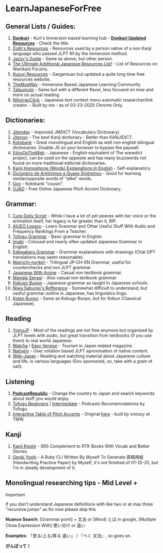 # LearnJapaneseForFree

## General Lists / Guides:

1. **[Donkuri](https://donkuri.github.io/learn-japanese/)** - Kuri's immersion based learning hub - **[Donkuri Updated Resources](https://github.com/donkuri/japanese-resources)** - Check the title.
2. [Doth's Resources](https://docs.google.com/document/u/0/d/1dERLxWqOOmbL0jq9KrPP0IFYTKRt3AlDEqrLtZytfKQ) - Resources used by a person native of a non Kanji language who passed JLPT N1 by the immersion method.
3. [Jazzy's Guide](https://rentry.co/jazzy180) - Same as above, but other person.
4. [The Ultimate Additional Japanese Resources List!](https://community.wanikani.com/t/the-ultimate-additional-japanese-resources-list/16859) - List of Resources on Wanikani Forums.
5. [Kuzuri Resources](https://kuzuri.neocities.org/resources) - Gargantuan but updated a quite long time free resources website.
6. [TheMoeWay](https://learnjapanese.moe/) - Immersion Based Japanese Learning Community
7. [Tatsumoto](https://tatsumoto-ren.github.io/blog/index.html) - Same but with a different flavor, less focused on moe and more on actual reading.
8. [NihongoClick](https://github.com/FragozoLeonardo/NihongoClick) - Japanese text context menu automatic researcher/link creator. - Built by me - as of 03-23-2025 Chrome Only.
  
## Dictionaries:

1. [Jitendex](https://jitendex.org/pages/downloads.html) - Improved JMDICT (Vocabulary Dictionary).
2. [Jitenon](https://jitenon.com/) - The best Kanji dictionary - Better than KANJIDICT.
3. [Kotobank](https://kotobank.jp/) - Great monolingual and English as well non english bilingual dictionaries. Disable JS on your browser to bypass the paywall.
4. [EijiroOnTheWeb](https://eow.alc.co.jp/) - Japanese - English equivalent of The wwwdict project, can be used on the opposite and has many buzzwords not found on more traditional editorial dictionaries.
5. [Kanji Homophone (Words) Explanations In English](https://www.bretmayer.com/ijidokun.html) - Self-explanatory.
6. [Dicionário de Antônimos e Quase Sinônimos](https://thesaurus.weblio.jp/) - Good for learning similar/opposite words of "alike" words.
7. [Goo](https://dictionary.goo.ne.jp/) - Kotobank "cousin".
8. [OJAD](https://www.gavo.t.u-tokyo.ac.jp/ojad/eng/pages/home) - Free Online Japanese Pitch Accent Dictionary.

## Grammar:

1.  [Cure Dolly Script](https://kellenok.github.io/cure-script/) - While I have a lot of pet peeves with her voice or the animation itself, her legacy is far greater than it, RIP.
2.  [AIUEO Lesson](https://aiueo.cc/pages/en/home.php) - Learn Grammar and Other Useful Stuff With Audio and Frequency Rankings From a Teacher.
3.  [Tofugu Grammar](https://www.tofugu.com/japanese-grammar/)  - Basic grammar In English.
4.  [Imabi](https://imabi.org/) - Colossal and nearly often updated Japanese Grammar In English.
5.  [Edewakaru Grammar](https://www.edewakaru.com/archives/cat_179055.html) - Grammar explanations with drawings (Chat GPT translations may seem reasonable).
6.  [Mainichi-nonbiri](https://mainichi-nonbiri.com/japanese-grammar/) - Trilingual JP-CH-EN Grammar, useful for counterchecks and non JLPT grammar.
7.  [Japanese With Anime](https://www.japanesewithanime.com/) -  Casual non textbook grammar.
8.  [Maggie Sensei](https://maggiesensei.com/) - Also casual non textbook grammar.
9.  [Kokugo Bunpo](https://www.kokugobunpou.com/) - Japanese grammar as taught In Japanese schools.
10.  [Niwa Saburoo's Refference](https://niwasaburoo.amebaownd.com/posts/5998087) - Somewhat difficult to understand, but useful grammar outline in Japanese, has linguistics lingo.
11. [Koten Bunpo](https://www.kotenbunpou.com/) - Same as Kokugo Bunpo, but for Kobun (Classical Japanese).

## Reading

1. [YomuJP](https://yomujp.com/)  - Most of the readings are not free anymore but organized by JLPT levels with audio, but great transition from textbooks (if you use them) to real world Japanese.
2. [Matcha](https://matcha-jp.com/) / [Easy Version](https://matcha-jp.com/easy)  - Tourism in Japan related magazine.
3. [Natively](https://learnnatively.com/)  - User votation based JLPT aproximation of native content.
4. [Web-Japan](https://web-japan.org/) - Reading and watching material about Japanese culture and life, in various languages (Gov sponsored, so, take with a grain of salt).

## Listening

1. **[PodcastRepublic](https://www.podcastrepublic.net/)** - Change the country to Japan and search keywords about stuff you would enjoy.
2. [Tofugu Beginners](https://www.tofugu.com/japanese/japanese-language-learning-podcasts-for-beginners/) | [Intermediate](https://www.tofugu.com/japanese/japanese-language-learning-podcasts-for-intermediate-learners/) - Podcasts Recomemndations by Tofugu.
3. [Interactive Table of Pitch Accents](https://pitch-accent-website.vercel.app/) - Original [here](https://imgur.com/a/D3fotTQ) - built by snoozy at TMW.

## Kanji

1. [Kanji Koohii](https://kanji.koohii.com/) - SRS Complement to RTK Books With Vocab and Better Stories.
2. [Genki Yoshi](https://github.com/FragozoLeonardo/Genki-Yoshi/) - A Ruby CLI Written By Myself To Generate 原稿用紙 (Handwriting Practice Paper) by Myself, it's not finished of 01-25-25, but I'm in steady development of it.

## Monolingual researching tips - Mid Level +

> [!IMPORTANT]  
> If you don't understand Japanese definitions with like two or at max three "recursive jumps" as for now please skip this

**Nuance Search:** [Grammar point] + 文法 or [Word] とは in google, [Multiple Close Expression With] 使い分け or 違い

**Examples:** 「登る/上る/昇る 違い」 / 「べく 文法」, so goes on.

**がんばって！** 
